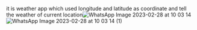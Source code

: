 it is weather app which used longitude and latitude as coordinate and tell the weather of current location![WhatsApp Image 2023-02-28 at 10 03 14](https://user-images.githubusercontent.com/61380857/221755566-396d4f5e-664c-418b-8a22-4d323972bd43.jpeg)
![WhatsApp Image 2023-02-28 at 10 03 14 (1)](https://user-images.githubusercontent.com/61380857/221755589-329d58da-a355-4b66-a120-282d6c3472cd.jpeg)
